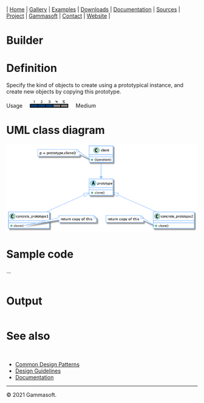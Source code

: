 | [Home](home.md) | [Gallery](gallery.md) | [Examples](examples.md) | [Downloads](downloads.md) | [Documentation](documentation.md) | [Sources](https://github.com/gammasoft71/xtd) | [Project](https://sourceforge.net/projects/xtdpro/) | [Gammasoft](gammasoft.md)  | [Contact](contact.md) | [Website](https://gammasoft71.wixsite.com/xtdpro) |

# Builder

# Definition

Specify the kind of objects to create using a prototypical instance, and create new objects by copying this prototype.

Usage     ![Usage](pictures/usage3.png)     Medium

# UML class diagram

![diagram](pictures/diagrams/uml/design_patterns/prototype.png)

# Sample code

...

```c++

```

# Output

```

```

# See also
​
* [Common Design Patterns](common_design_patterns.md)
* [Design Guidelines](design_guidelines.md)
* [Documentation](documentation.md)

______________________________________________________________________________________________

© 2021 Gammasoft.
